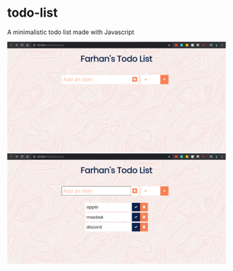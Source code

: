 # todo-list
A minimalistic todo list made with Javascript

![](images/todo-list.png)
![](images/todo-listing.png)
